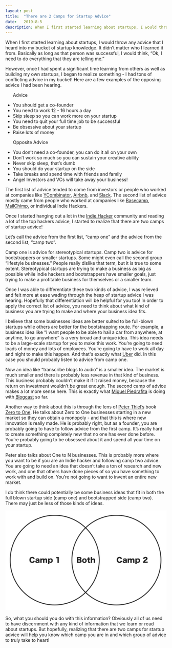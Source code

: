 ```yaml
---
layout: post
title:  "There are 2 Camps for Startup Advice"
date:   2019-8-5
description: When I first started learning about startups, I would throw any advice that I heard into my bucket of startup knowledge. It didn’t matter who I learned it from. Basically as long as that person was successful, I would think, “Ok, I need to do everything that they are telling me.”
---
```


<p class="intro"><span class="dropcap">W</span>hen I first started learning about startups, I would throw any advice that I heard into my bucket of startup knowledge. It didn’t matter who I learned it from. Basically as long as that person was successful, I would think, “Ok, I need to do everything that they are telling me.”</p>

However, once I had spent a significant time learning from others as well as building my own startups, I began to realize something - I had tons of conflicting advice in my bucket! Here are a few examples of the opposing advice I had been hearing.

<div class="double-column">
    <ul class="first-column">
        <p class="intro">Advice</p>
        <li>You should get a co-founder</li>
        <li>You need to work 12 - 16 hours a day</li>
        <li>Skip sleep so you can work more on your startup</li>
        <li>You need to quit your full time job to be successful</li>
        <li>Be obsessive about your startup</li>
        <li>Raise lots of money</li>
    </ul>
    <ul class="second-column">
        <p class="intro">Opposite Advice</p>
        <li>You don’t need a co-founder, you can do it all on your own</li>
        <li>Don’t work so much so you can sustain your creative ability</li>
        <li>Never skip sleep, that’s dumb</li>
        <li>You should do your startup on the side</li>
        <li>Take breaks and spend time with friends and family</li>
        <li>Angel Investors and VCs will take away your business!</li>
    </ul>
</div>

The first list of advice tended to come from investors or people who worked at companies like [YCombinator](https://www.ycombinator.com), [Airbnb](https://www.airbnb.com), and [Slack](https://slack.com). The second list of advice mostly came from people who worked at companies like [Basecamp](https://basecamp.com), [MailChimp](https://mailchimp.com), or individual Indie Hackers.

Once I started hanging out a lot in the [Indie Hacker](https://www.indiehackers.com) community and reading a lot of the top hackers advice, I started to realize that there are two camps of startup advice!

Let’s call the advice from the first list, “camp one” and the advice from the second list, “camp two”.

Camp one is advice for stereotypical startups. Camp two is advice for bootstrappers or smaller startups. Some might even call the second group “lifestyle businesses.” People really dislike that term, but it is true to some extent. Stereotypical startups are trying to make a business as big as possible while indie hackers and bootstrappers have smaller goals, just trying to make a profitable business for themselves or a smaller team.

Once I was able to differentiate these two kinds of advice, I was relieved and felt more at ease wading through the heap of startup advice I was hearing. Hopefully that differentiation will be helpful for you too! In order to apply the correct list of advice, you need to think about what kind of business you are trying to make and where your business idea fits.

I believe that some businesses ideas are better suited to be full-blown startups while others are better for the bootstrapping route. For example, a business idea like “I want people to be able to hail a car from anywhere, at anytime, to go anywhere” is a very broad and unique idea. This idea needs to be a large-scale startup for you to make this work. You’re going to need loads of money and lots of employees. You’re going to have to work all day and night to make this happen. And that's exactly what [Uber](https://www.uber.com/) did. In this case you should probably listen to advice from camp one.

Now an idea like “transcribe blogs to audio” is a smaller idea. The market is much smaller and there is probably less revenue in that kind of business. This business probably couldn’t make it if it raised money, because the return on investment wouldn’t be great enough. The second camp of advice makes a lot more sense here. This is exactly what [Miguel Piedrafita](https://twitter.com/m1guelpf) is doing with [Blogcast](https://blogcast.host/) so far.

Another way to think about this is through the lens of [Peter Thiel’s](https://twitter.com/peterthiel) book [Zero to One](https://www.amazon.com/gp/product/0804139296/ref=as_li_qf_sp_asin_il_tl?ie=UTF8&camp=1789&creative=9325&creativeASIN=0804139296&linkCode=as2&tag=zto-20&linkId=K5HJDPUEXGTSURYE). He talks about Zero to One businesses starting in a new market so they can obtain a monopoly - and that this is where new innovation is really made. He is probably right, but as a founder, you are probably going to have to follow advice from the first camp. It’s really hard to create something completely new that no one has ever done before. You’re probably going to be obsessed about it and spend all your time on your startup.

Peter also talks about One to N businesses. This is probably more where you want to be if you are an Indie hacker and following camp two advice. You are going to need an idea that doesn’t take a ton of research and new work, and one that others have done pieces of so you have something to work with and build on. You’re not going to want to invent an entire new market.

I do think there could potentially be some business ideas that fit in both the full blown startup side (camp one) and bootstrapped side (camp two). There may just be less of those kinds of ideas.

<center><img src="/assets/img/camp1_camp2.png" alt="" /></center>

So, what you should you do with this information? Obviously all of us need to have discernment with any kind of information that we learn or read about startups. But hopefully, realizing that there are two camps for startup advice will help you know which camp you are in and which group of advice to truly take to heart!
